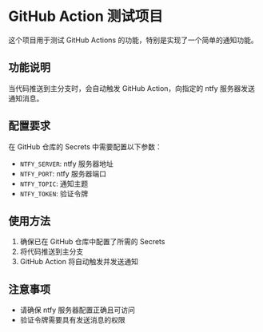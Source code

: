 # GitHub Action 测试项目

这个项目用于测试 GitHub Actions 的功能，特别是实现了一个简单的通知功能。

## 功能说明

当代码推送到主分支时，会自动触发 GitHub Action，向指定的 ntfy 服务器发送通知消息。

## 配置要求

在 GitHub 仓库的 Secrets 中需要配置以下参数：

- `NTFY_SERVER`: ntfy 服务器地址
- `NTFY_PORT`: ntfy 服务器端口
- `NTFY_TOPIC`: 通知主题
- `NTFY_TOKEN`: 验证令牌

## 使用方法

1. 确保已在 GitHub 仓库中配置了所需的 Secrets
2. 将代码推送到主分支
3. GitHub Action 将自动触发并发送通知

## 注意事项

- 请确保 ntfy 服务器配置正确且可访问
- 验证令牌需要具有发送消息的权限 